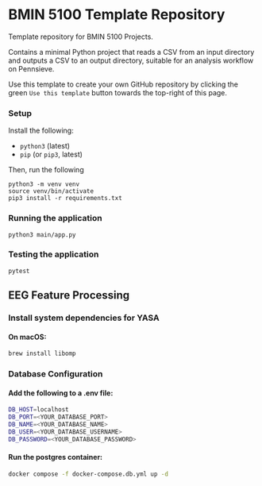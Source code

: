 # BMIN 5100 Template Repository
Template repository for BMIN 5100 Projects.

Contains a minimal Python project that reads a CSV from an input directory and
outputs a CSV to an output directory, suitable for an analysis workflow on Pennsieve.

Use this template to create your own GitHub repository by clicking the green
`Use this template` button towards the top-right of this page.

### Setup
Install the following:
- `python3` (latest)
- `pip` (or `pip3`, latest)

Then, run the following
```
python3 -m venv venv
source venv/bin/activate
pip3 install -r requirements.txt
```

### Running the application
```
python3 main/app.py
```

### Testing the application
```
pytest
```

## EEG Feature Processing
### Install system dependencies for YASA
#### On macOS:
```bash
brew install libomp
```

### Database Configuration
#### Add the following to a .env file:
```bash
DB_HOST=localhost
DB_PORT=<YOUR_DATABASE_PORT>
DB_NAME=<YOUR_DATABASE_NAME>
DB_USER=<YOUR_DATABASE_USERNAME>
DB_PASSWORD=<YOUR_DATABASE_PASSWORD>
```

#### Run the postgres container:
```bash
docker compose -f docker-compose.db.yml up -d
```